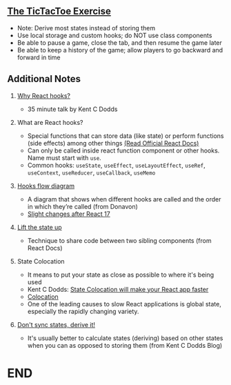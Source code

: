 ## [The TicTacToe Exercise](https://react-hooks.netlify.app/4)

-   Note: Derive most states instead of storing them
-   Use local storage and custom hooks; do NOT use class components
-   Be able to pause a game, close the tab, and then resume the game later
-   Be able to keep a history of the game; allow players to go backward and forward in time

## Additional Notes

1.  [Why React hooks?](https://www.youtube.com/watch?v=zWsZcBiwgVE&list=PLV5CVI1eNcJgNqzNwcs4UKrlJdhfDjshf)

    -   35 minute talk by Kent C Dodds

2.  What are React hooks?

    -   Special functions that can store data (like state) or perform functions (side effects) among other things [(Read Official React Docs)](https://reactjs.org/docs/hooks-intro.html)
    -   Can only be called inside react function component or other hooks. Name must start with `use`.
    -   Common hooks: `useState`, `useEffect`, `useLayoutEffect`, `useRef`, `useContext`, `useReducer`, `useCallback`, `useMemo`

3.  [Hooks flow diagram](https://github.com/donavon/hook-flow)

    -   A diagram that shows when different hooks are called and the order in which they’re called (from Donavon)
    -   [Slight changes after React 17](https://github.com/kentcdodds/react-hooks/issues/90)

4.  [Lift the state up](https://reactjs.org/docs/lifting-state-up.html)

    -   Technique to share code between two sibling components (from React Docs)

5.  State Colocation

    -   It means to put your state as close as possible to where it's being used
    -   Kent C Dodds: [State Colocation will make your React app faster](https://kentcdodds.com/blog/state-colocation-will-make-your-react-app-faster)
    -   [Colocation](https://kentcdodds.com/blog/colocation)
    -   One of the leading causes to slow React applications is global state, especially the rapidly changing variety.

6.  [Don't sync states, derive it!](https://kentcdodds.com/blog/dont-sync-state-derive-it)

    -   It's usually better to calculate states (deriving) based on other states when you can as opposed to storing them (from Kent C Dodds Blog)

# END
